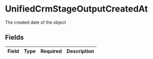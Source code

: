 # UnifiedCrmStageOutputCreatedAt

The created date of the object


## Fields

| Field       | Type        | Required    | Description |
| ----------- | ----------- | ----------- | ----------- |